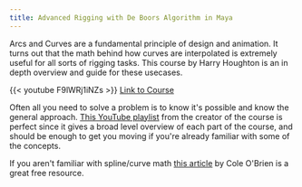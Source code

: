 ```yaml
---
title: Advanced Rigging with De Boors Algorithm in Maya
---
```



Arcs and Curves are a fundamental principle of design and animation. It turns out that the math behind how curves are interpolated is extremely useful for all sorts of rigging tasks. 
This course by Harry Houghton is an in depth overview and guide for these usecases.


{{< youtube F9lWRj1iNZs >}}
[Link to Course](https://www.cgcircuit.com/tutorial/advanced-rigging-with-de-boors-algorithm-in-maya)


Often all you need to solve a problem is to know it's possible and know the general approach. [This YouTube playlist](https://www.youtube.com/watch?v=F9lWRj1iNZs&list=PLBxfGxpYsMjqoFmteUcCd_vbAEPj1-T6x) from the creator of the course is perfect since it gives a broad level overview of each part of the course, and should be enough to get you moving if you're already familiar with some of the concepts.

If you aren't familiar with spline/curve math [this article](/clippings/matrix-splines) by Cole O'Brien is a great free resource.